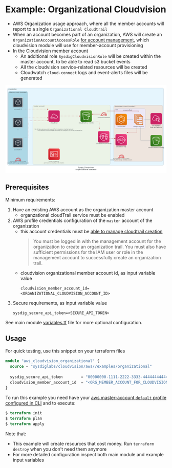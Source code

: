 # Example: Organizational Cloudvision

- AWS Organization usage approach, where all the member accounts will report to a single `Organizational Cloudtrail`
- When an account becomes part of an organization, AWS will create an `OrganizationAccountAccessRole` [for account management](https://docs.aws.amazon.com/organizations/latest/userguide/orgs_manage_accounts_access.html), which cloudvision module will use for member-account provisioning
- In the Cloudvision member account
    - An additional role `SysdigCloudvisionRole` will be created within the master account, to be able to read s3 bucket events
    - All the cloudvision service-related resources will be created
    - Cloudwatch `cloud-connect` logs and event-alerts files will be generated

![organizational diagram](./diagram-org.png)

## Prerequisites

Minimum requirements:

1.  Have an existing AWS account as the organization master account
    - organzational cloudTrail service must be enabled
1.  AWS profile credentials configuration of the `master` account of the organization
    - this account credentials must be [able to manage cloudtrail creation](https://docs.aws.amazon.com/awscloudtrail/latest/userguide/creating-trail-organization.html)
      > You must be logged in with the management account for the organization to create an organization trail. You must also have sufficient permissions for the IAM user or role in the management account to successfully create an organization trail.
    - cloudvision organizational member account id, as input variable value
        ```
       cloudvision_member_account_id=<ORGANIZATIONAL_CLOUDVISION_ACCOUNT_ID>
        ```
1. Secure requirements, as input variable value
    ```
    sysdig_secure_api_token=<SECURE_API_TOKEN>
    ```

See main module [variables.tf](./variables.tf) file for more optional configuration.



## Usage

For quick testing, use this snippet on your terraform files

```terraform
module "aws_cloudvision_organizational" {
  source = "sysdiglabs/cloudvision/aws//examples/organizational"

  sysdig_secure_api_token        = "00000000-1111-2222-3333-444444444444"
  cloudvision_member_account_id  = "<ORG_MEMBER_ACCOUNT_FOR_CLOUDVISION>"
}
```

To run this example you need have your [aws master-account `default` profile configured in CLI](https://docs.aws.amazon.com/cli/latest/userguide/cli-configure-profiles.html) and to execute:
```terraform
$ terraform init
$ terraform plan
$ terraform apply
```

Note that:
  - This example will create resources that cost money. Run `terraform destroy` when you don't need them anymore
  - For more detailed configuration inspect both main module and example input variables
